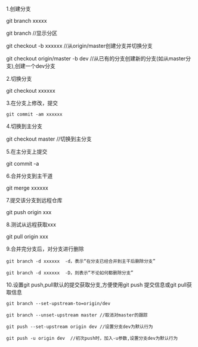 1.创建分支

   git branch xxxxx

   git branch //显示分区

   git checkout -b xxxxxx //从origin/master创建分支并切换分支

   git checkout origin/master -b dev   //从已有的分支创建新的分支(如从master分支),创建一个dev分支

2.切换分支

   git checkout xxxxxx

3.在分支上修改，提交

    git commit -am xxxxxx

4.切换到主分支

   git checkout master //切换到主分支

5.在主分支上提交

   git commit -a

6.合并分支到主干道

   git merge xxxxxx 
     
7.提交该分支到远程仓库

   git push origin xxx

8.测试从远程获取xxx

   git pull origin xxx

9.合并完分支后，对分支进行删除

    git branch -d xxxxxx  -d，表示“在分支已经合并到主干后删除分支”

    git branch -d xxxxxx  -D，则表示“不论如何都删除分支”

10.设置git push,pull默认的提交获取分支,方便使用git push 提交信息或git pull获取信息

    git branch --set-upstream-to=origin/dev

    git branch --unset-upstream master //取消对master的跟踪

    git push --set-upstream origin dev //设置分支dev为默认行为

    git push -u origin dev  //初次push时，加入-u参数,设置分支dev为默认行为